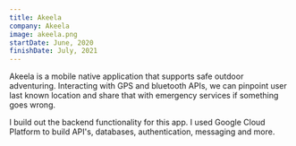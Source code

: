 ```yaml
---
title: Akeela
company: Akeela
image: akeela.png
startDate: June, 2020
finishDate: July, 2021
---
```


Akeela is a mobile native application that supports safe outdoor adventuring. Interacting with GPS and bluetooth APIs, we can pinpoint user last known location and share that with emergency services if something goes wrong.

I build out the backend functionality for this app. I used Google Cloud Platform to build API's, databases, authentication, messaging and more.
